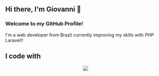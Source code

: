 ## Hi there, I'm Giovanni 👋

### Welcome to my GitHub Profile!

I'm a web developer from Brazil currently improving my skills with PHP Laravel!!

## I code with

<p align="center">
  <a href="https://skillicons.dev">
    <img src="https://skillicons.dev/icons?i=git,php,laravel,mysql,vue,html,css,bootstrap,javascript" />
  </a>
</p>
